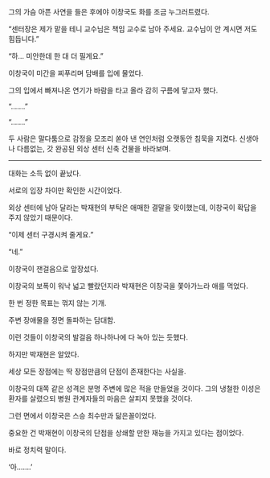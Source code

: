 그의 가슴 아픈 사연을 들은 후에야 이창국도 화를 조금 누그러트렸다.

“센터장은 제가 맡을 테니 교수님은 책임 교수로 남아 주세요. 교수님이 안 계시면 저도 힘듭니다.”

“하… 미안한데 한 대 더 필게요.”

이창국이 미간을 찌푸리며 담배를 입에 물었다.

그의 입에서 빠져나온 연기가 바람을 타고 올라 감히 구름에 닿고자 했다.

“…….”

“…….”

두 사람은 말다툼으로 감정을 모조리 쏟아 낸 연인처럼 오랫동안 침묵을 지켰다. 신생아나 다름없는, 갓 완공된 외상 센터 신축 건물을 바라보며.

* * *

대화는 소득 없이 끝났다.

서로의 입장 차이만 확인한 시간이었다.

외상 센터에 남아 달라는 박재현의 부탁은 애매한 결말을 맞이했는데, 이창국이 확답을 주지 않았기 때문이다.

“이제 센터 구경시켜 줄게요.”

“네.”

이창국이 잰걸음으로 앞장섰다.

이창국의 보폭이 워낙 넓고 빨랐던지라 박재현은 이창국을 쫓아가느라 애를 먹었다.

한 번 정한 목표는 꺾지 않는 기개.

주변 장애물을 정면 돌파하는 담대함.

이런 것들이 이창국의 발걸음 하나하나에 다 녹아 있는 듯했다.

하지만 박재현은 알았다.

세상 모든 장점에는 딱 장점만큼의 단점이 존재한다는 사실을.

이창국의 대쪽 같은 성격은 분명 주변에 많은 적을 만들었을 것이다. 그의 냉철한 이성은 환자를 살렸으되 병원 관계자들의 마음은 살피지 못했을 것이다.

그런 면에서 이창국은 스승 최수만과 닮은꼴이었다.

중요한 건 박재현이 이창국의 단점을 상쇄할 만한 재능을 가지고 있다는 점이었다.

바로 정치력 말이다.

‘아…….’